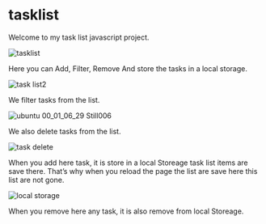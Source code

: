 # tasklist

Welcome to my task list  javascript project.

![tasklist](https://user-images.githubusercontent.com/68610034/138998609-a0c0eb72-fcf3-4cf8-bf87-3f56693c8728.jpg)

Here you can Add, Filter, Remove And store the tasks in a local storage.

![task list2](https://user-images.githubusercontent.com/68610034/138999187-41a989fe-773f-4a07-8e77-31ee5a3908cb.jpg)

We filter tasks from the list.

![ubuntu 00_01_06_29 Still006](https://user-images.githubusercontent.com/68610034/138999298-38adacc4-8b56-4140-8cc7-1b886b4214a4.jpg)

We also delete tasks from the list.

![task delete](https://user-images.githubusercontent.com/68610034/138999401-7a8ac89a-b56e-497e-b465-60a03f21e7e6.jpg)

When you add here task, it is store in a local Storeage task list items are save there. That’s why when you reload the page the list are save here this list are not gone.

![local storage](https://user-images.githubusercontent.com/68610034/138999827-7ed561ca-168a-4ca5-8256-3bed555ff14a.jpg)

When you remove here any task, it is also remove from local Storeage.
